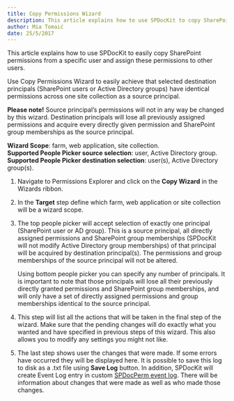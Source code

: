 ```yaml
---
title: Copy Permissions Wizard
description: This article explains how to use SPDocKit to copy SharePoint permissions from a specific user and assign these permissions to other users.
author: Mia Tomaić
date: 25/5/2017
---
```


This article explains how to use SPDocKit to easily copy SharePoint permissions from a specific user and assign these permissions to other users.

Use Copy Permissions Wizard to easily achieve that selected destination principals (SharePoint users or Active Directory groups) have identical permissions across one site collection as a source principal.

**Please note!** Source principal’s permissions will not in any way be changed by this wizard. Destination principals will lose all previously assigned permissions and acquire every directly given permission and SharePoint group memberships as the source principal.

**Wizard Scope**: farm, web application, site collection.  
**Supported People Picker source selection**: user, Active Directory group.  
**Supported People Picker destination selection**: user(s), Active Directory group(s).

1.  Navigate to Permissions Explorer and click on the **Copy Wizard** in the Wizards ribbon.

2. In the **Target** step define which farm, web application or site collection will be a wizard scope. 

3. The top people picker will accept selection of exactly one principal (SharePoint user or AD group). This is a source principal, all directly assigned permissions and SharePoint group memberships (SPDocKit will not modify  Active Directory group memberships) of that principal will be acquired by destination principal(s). The permissions and group memberships of the source principal will not be altered.

    Using bottom people picker you can specify any number of principals. It is important to note that those principals will lose all their previously directly granted permissions and SharePoint group memberships, and will only have a set of directly assigned permissions and group memberships identical to the source principal.

4. This step will list all the actions that will be taken in the final step of the wizard. Make sure that the pending changes will do exactly what you wanted and have specified in previous steps of this wizard. This also allows you to modify any settings you might not like.

5. The last step shows user the changes that were made. If some errors have occurred they will be displayed here. It is possible to save this log to disk as a .txt file using **Save Log** button. In addition, SPDocKit will create Event Log entry in custom [SPDocPerm event log](#internal/manage-sharepoint-permissions/spdockit-permission-management-event-log). There will be information about changes that were made as well as who made those changes.
